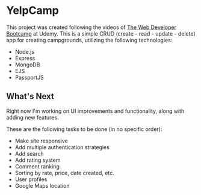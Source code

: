 # YelpCamp

This project was created following the videos of [The Web Developer Bootcamp](https://www.udemy.com/the-web-developer-bootcamp/) at Udemy. This is a simple CRUD (create - read - update - delete) app for creating campgrounds, utilizing the following technologies:

* Node.js
* Express
* MongoDB
* EJS
* PassportJS

## What's Next

Right now I'm working on UI improvements and functionality, along with adding new features.

These are the following tasks to be done (in no specific order):

* Make site responsive
* Add multiple authentication strategies
* Add search
* Add rating system
* Comment ranking
* Sorting by rate, price, date created, etc.
* User profiles
* Google Maps location